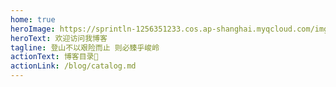 ```yaml
---
home: true
heroImage: https://sprintln-1256351233.cos.ap-shanghai.myqcloud.com/img/boy.png
heroText: 欢迎访问我博客
tagline: 登山不以艰险而止 则必臻乎峻岭
actionText: 博客目录🎉
actionLink: /blog/catalog.md
---
```

